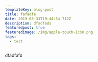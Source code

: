 ```yaml
---
templateKey: blog-post
title: fafadfa
date: 2019-05-31T19:44:54.712Z
description: dfadfads
featuredpost: true
featuredimage: /img/apple-touch-icon.png
tags:
  - test
---
```

dfadfafd
